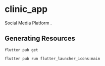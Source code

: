 # clinic_app

Social Media Platform .
## Generating Resources
`flutter pub get`

`flutter pub run flutter_launcher_icons:main`

